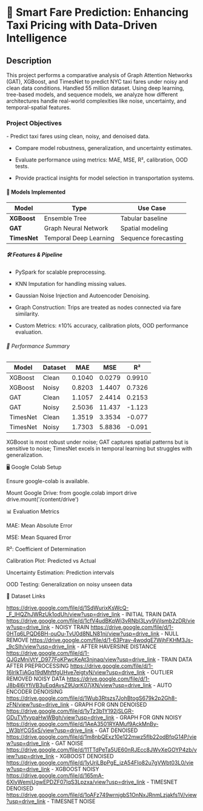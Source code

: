 
<h1>🚖 Smart Fare Prediction: Enhancing Taxi Pricing with Data-Driven Intelligence</h1>

<h2>Description</h2>
This project performs a comparative analysis of Graph Attention Networks (GAT), XGBoost, and TimesNet to predict NYC taxi fares under noisy and clean data conditions. Handled 55 million dataset. Using deep learning, tree-based models, and sequence models, we analyze how different architectures handle real-world complexities like noise, uncertainty, and temporal-spatial features.

<h3>Project Objectives</h3>
- Predict taxi fares using clean, noisy, and denoised data.

- Compare model robustness, generalization, and uncertainty estimates.

- Evaluate performance using metrics: MAE, MSE, R², calibration, OOD tests.

- Provide practical insights for model selection in transportation systems.

<h4>🧠 Models Implemented</h4>

| Model               | Type                   | Use Case             |
| ------------------- | -----------------------| -------------------- |
| <b>XGBoost</b>      | Ensemble Tree          | Tabular baseline     |
| <b>GAT</b>          | Graph Neural Network   | Spatial modeling     |
| <b>TimesNet</b>     | Temporal Deep Learning | Sequence forecasting |



<h5>🛠️ Features & Pipeline </h5>

- PySpark for scalable preprocessing.

- KNN Imputation for handling missing values.

- Gaussian Noise Injection and Autoencoder Denoising.

- Graph Construction: Trips are treated as nodes connected via fare similarity.

- Custom Metrics: ±10% accuracy, calibration plots, OOD performance evaluation.

<h6> 🧪 Performance Summary </h6>

| Model    | Dataset | MAE    | MSE    | R²     |
| -------- | ------- | ------ | ------ | ------ |
| XGBoost  | Clean   | 0.1040 | 0.0279 | 0.9910 |
| XGBoost  | Noisy   | 0.8203 | 1.4407 | 0.7326 |
| GAT      | Clean   | 1.1057 | 2.4414 | 0.2153 |
| GAT      | Noisy   | 2.5036 | 11.437 | -1.123 |
| TimesNet | Clean   | 1.3519 | 3.3534 | -0.077 |
| TimesNet | Noisy   | 1.7303 | 5.8836 | -0.091 |

XGBoost is most robust under noise; GAT captures spatial patterns but is sensitive to noise; TimesNet excels in temporal learning but struggles with generalization.

<h7> 🖥️ Google Colab Setup </h7>

Ensure google-colab is available.

Mount Google Drive: 
from google.colab import drive
drive.mount('/content/drive')

<h8> 📊 Evaluation Metrics </h8>

MAE: Mean Absolute Error

MSE: Mean Squared Error

R²: Coefficient of Determination

Calibration Plot: Predicted vs Actual

Uncertainty Estimation: Prediction intervals

OOD Testing: Generalization on noisy unseen data

<h8> 📁 Dataset Links </h8>

https://drive.google.com/file/d/1SdWurixKsWcQ-_F_IHQZhJWRzUk1odUh/view?usp=drive_link - INITIAL TRAIN DATA 
https://drive.google.com/file/d/1cfV4udBKpWj3vRNbI3Lyv9VjIsmb2zDR/view?usp=drive_link - NOISY TRAIN
https://drive.google.com/file/d/1-0HTq6LPQD6BH-ouOu-TvU0d8NLN81ni/view?usp=drive_link - NULL REMOVE 
https://drive.google.com/file/d/1-63Prav-4wodgE7WjhFKHM3Js-_9cSIh/view?usp=drive_link - AFTER HAVERSINE DISTANCE
https://drive.google.com/file/d/1-QJGzMniVtY_D977FoKPwcKeAt3njnaq/view?usp=drive_link - TRAIN DATA AFTER PREPROCESSING
https://drive.google.com/file/d/1-16lrlkTiAGq19dMhftfgUHve7eigtyN/view?usp=drive_link - OUTLIER REMOVED NOISY DATA
https://drive.google.com/file/d/1-J8b4l6iYfiVB3uEqdAvsZ9UqrK07jXN/view?usp=drive_link - AUTO ENCODER DENOISING
https://drive.google.com/file/d/1Wub3Rtszs7JohBtogS679k2p2Gh8-zFN/view?usp=drive_link - GRAPH FOR GNN DENOISED
https://drive.google.com/file/d/1yTz3b1Y192jSLGR-GDuTVfyypaHwWBgh/view?usp=drive_link - GRAPH FOR GNN NOISY
https://drive.google.com/file/d/1AeA3501RYAMuf9AckMnBy-_W3bYCG5xS/view?usp=drive_link - GAT DENOISED 
https://drive.google.com/file/d/1m8nbQExz10e122mwz5flb22odBfpG14P/view?usp=drive_link - GAT NOISE
https://drive.google.com/file/d/11TTdPeTa5UE60nRJEcc8JWvXeGOYP4zb/view?usp=drive_link - XGBOOST DENOISED
https://drive.google.com/file/d/1yUriLBpPgE_jzA54FIo82u7gVWbt03L0/view?usp=drive_link - XGBOOST NOISY
https://drive.google.com/file/d/165mA-6XlyWemjUgwEPDZF07IqS3Lpzxa/view?usp=drive_link - TIMESNET DENOISED
https://drive.google.com/file/d/1oAFz749wrnjgbS1OnNxJRnmLzjakfs1V/view?usp=drive_link - TIMESNET NOISE
